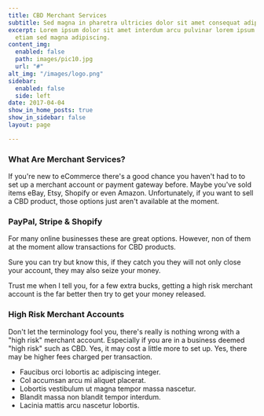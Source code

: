 ```yaml
---
title: CBD Merchant Services
subtitle: Sed magna in pharetra ultricies dolor sit amet consequat adipiscing lorem.
excerpt: Lorem ipsum dolor sit amet interdum arcu pulvinar lorem ipsum sed feugiat
  etiam sed magna adipiscing.
content_img:
  enabled: false
  path: images/pic10.jpg
  url: "#"
alt_img: "/images/logo.png"
sidebar:
  enabled: false
  side: left
date: 2017-04-04
show_in_home_posts: true
show_in_sidebar: false
layout: page

---
```

### What Are Merchant Services?

If you're new to eCommerce there's a good chance you haven't had to to set up a merchant account or payment gateway before. Maybe you've sold items eBay, Etsy, Shopify or even Amazon. Unfortunately, if you want to sell a CBD product, those options just aren't available at the moment. 

### PayPal, Stripe & Shopify

For many online businesses these are great options. However, non of them at the moment allow transactions for CBD products.

Sure you can try but know this, if they catch you they will not only close your account, they may also seize your money.

Trust me when I tell you, for a few extra bucks, getting a high risk merchant account is the far better then try to get your money released.

### High Risk Merchant Accounts

Don't let the terminology fool you, there's really is nothing wrong with a "high risk" merchant account. Especially if you are in a business deemed "high risk" such as CBD. Yes, it may cost a little more to set up. Yes, there may be higher fees charged per transaction. 

* Faucibus orci lobortis ac adipiscing integer.
* Col accumsan arcu mi aliquet placerat.
* Lobortis vestibulum ut magna tempor massa nascetur.
* Blandit massa non blandit tempor interdum.
* Lacinia mattis arcu nascetur lobortis.